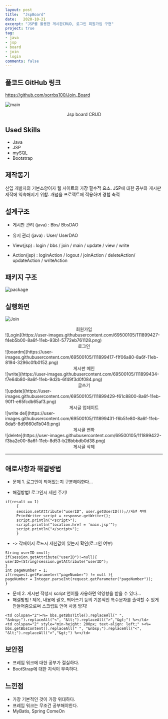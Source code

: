 ```yaml
---
layout: post
title:  "JspBoard"
date:   2020-10-21
excerpt: "JSP를 활용한 게시판CRUD, 로그인 회원가입 구현"
project: true
tag:
- java 
- jsp
- board
- join
- login
comments: false
---
```


## 풀코드 GitHub 링크
<https://github.com/xorrbs100/Join_Board>


![main](https://user-images.githubusercontent.com/69500105/111899428-f583f180-8a6f-11eb-9843-db0cd7b1953d.png)

<center>Jsp board CRUD</center>

## Used Skills
* Java
* JSP
* mySQL
* Bootstrap

## 제작동기
신입 개발자의 기본소양이자 웹 사이트의 가장 필수적 요소.
JSP에 대한 공부와 게시판 제작에 익숙해지기 위함.
개념을 프로젝트에 적용하며 경험 축적


## 설계구조

 * 게시판 관리 (java) :
        Bbs/
        BbsDAO
 * 유저 관리 (java) :
      User/
      UserDAO

 * View(jsp) :
  login / bbs / join / main
  / update / view / write
 * Action(jsp) :
  loginAction / logout / joinAction / deleteAction/ updateAction / writeAction

## 패키지 구조
  ![package](https://user-images.githubusercontent.com/69500105/111899494-4267c800-8a70-11eb-9edc-89ff553d9d6f.png)
 



## 실행화면

![Join](https://user-images.githubusercontent.com/69500105/111899426-f452c480-8a6f-11eb-9160-abb8def96c30.png)
<center>회원가입</center>
![Login](https://user-images.githubusercontent.com/69500105/111899427-f4eb5b00-8a6f-11eb-93b1-5772eb761128.png)
<center>로그인</center>
![boardm](https://user-images.githubusercontent.com/69500105/111899417-f1f06a80-8a6f-11eb-8194-3296c0fb0152.png)
<center>게시판 메인</center>
![write](https://user-images.githubusercontent.com/69500105/111899434-f7e64b80-8a6f-11eb-9d2b-6f49f3d0f084.png)
<center>글쓰기</center>
![update](https://user-images.githubusercontent.com/69500105/111899429-f61c8800-8a6f-11eb-90f1-e65fcdb65af3.png)
<center>게시글 업데이트</center>
![write del](https://user-images.githubusercontent.com/69500105/111899431-f6b51e80-8a6f-11eb-8da5-8d9660d1b049.png)
<center>게시글 변화</center>
![delete](https://user-images.githubusercontent.com/69500105/111899422-f3ba2e00-8a6f-11eb-8d53-b28bbbdb0d38.png)
<center>게시글 삭제</center>

---

## 애로사항과 해결방법

* 문제 1. 로그인이 되어있는지 구분해야한다...

* 해결방법! 로그인시 세션 주기! 

```
if(result == 1)
     {
     session.setAttribute("userID", user.getUserID());//세션 부여
     PrintWriter script = response.getWriter();
     script.println("<script>");
     script.println("location.href = 'main.jsp'");
     script.println("</script>"); 
     }

```

* -> 각페이지 로드시 세션값이 있는지 확인(로그인 여부)

```
String userID =null;
if(session.getAttribute("userID")!=null){
userID=(String)session.getAttribute("userID");
}
int pageNumber = 1;
if(request.getParameter("pageNumber") != null ){
pageNumber = Integer.parseInt(request.getParameter("pageNumber"));
}
```

*  문제 2. 게시판 작성시 script 언어를 사용하면 악영향을 받을 수 있다...
*  해결방법 ! 제목, 내용에 괄호, 띄어쓰기 등의 기본적인 특수문자를 출력할 수 있게 만들어줌으로써 스크립트 언어 사용 방지!

```
<td colspan="2"><%= bbs.getBbsTitle().replaceAll(" ", "&nbsp;").replaceAll("<", "&lt;").replaceAll(">","&gt;") %></td>
<td colspan="2" style="min-height: 200px; text-align: left;" ><%= bbs.getBbsContent().replaceAll(" ", "&nbsp;").replaceAll("<", "&lt;").replaceAll(">","&gt;") %></td>
```


## 보안점
* 프레임 워크에 대한 공부가 절실하다.
* BootStrap에 대한 지식이 부족하다.


## 느낀점
* 가장 기본적인 것이 가장 위대하다.
* 프레임 워크는 무조건 공부해야한다.
* MyBatis, Spring ComeOn
